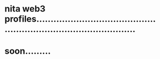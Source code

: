 # nita web3 profiles........................................................................................
# soon.........
